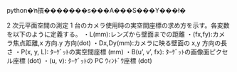 python�ŉ摜�������s���A���S���Y���ł� 

2 次元平面空間の測定 
1 台のカメラ使用時の実空間座標の求め方を示す。各変数を以下のように定義する。
・L(mm):レンズから壁面までの距離
・(fx,fy):カメラ焦点距離,x 方向.y 方向(dot)
・Dx,Dy(mm):カメラに映る壁面の x,y 方向の長さ
・P(x, y, L): ﾀｰｹﾞｯﾄの実空間座標 (mm)
・B(u’, v’, fx): ﾀｰｹﾞｯﾄの画像面ピクセル座標 (dot)
・(u, v): ﾀｰｹﾞｯﾄの PC ｳｨﾝﾄﾞｳ座標 (dot)